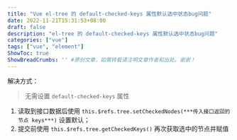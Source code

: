 ```yaml
---
title: "Vue el-tree 的 default-checked-keys 属性默认选中状态bug问题"
date: 2022-11-21T15:31:53+08:00
draft: false
description: "el-tree 的 default-checked-keys 属性默认选中状态bug问题"
categories: ["vue"]
tags: ["vue", "element"]
ShowToc: true
ShowBreadCrumbs: '' #原创文章，如需转载请注明文章作者和出处。谢谢！
---
```


解决方式：
> 无需设置 `default-checked-keys` 属性
1. 读取到接口数据后使用 `this.$refs.tree.setCheckedNodes(***传入接口返回的节点 keys***)` 设置默认；
2. 提交前使用 `this.$refs.tree.getCheckedKeys()` 再次获取选中的节点并赋值